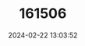 ---
title: "161506"
category: "Paragaleus randalli"
draft: false
date: 2024-02-22 13:03:52
languages:
  English: ["قرش ابن عرس المستدق الخطم", "Slender Weasel Shark"]
---